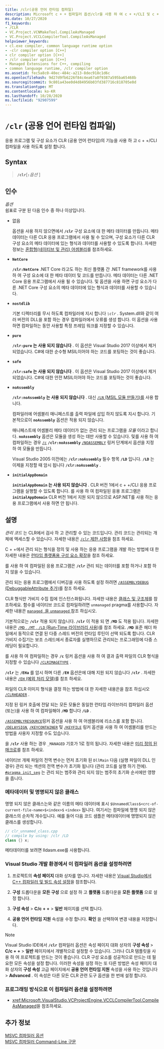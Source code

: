 ```yaml
---
title: /clr(공용 언어 런타임 컴파일)
description: Microsoft c + + 컴파일러 옵션/clr을 사용 하 여 c + +/CLI 및 c + + 코드를 관리 코드로 컴파일합니다.
ms.date: 10/27/2020
f1_keywords:
- /CLR
- VC.Project.VCNMakeTool.CompileAsManaged
- VC.Project.VCCLCompilerTool.CompileAsManaged
helpviewer_keywords:
- cl.exe compiler, common language runtime option
- -clr compiler option [C++]
- clr compiler option [C++]
- /clr compiler option [C++]
- Managed Extensions for C++, compiling
- common language runtime, /clr compiler option
ms.assetid: fec5a8c0-40ec-484c-a213-8dec918c1d6c
ms.openlocfilehash: 9d27d9fb6226f84c4ea67a8f9387a595ba65468b
ms.sourcegitcommit: 9c801a43ee0d4d84956b03fd387716c818705e0d
ms.translationtype: MT
ms.contentlocale: ko-KR
ms.lasthandoff: 10/28/2020
ms.locfileid: "92907599"
---
```

# <a name="clr-common-language-runtime-compilation"></a>`/clr` (공용 언어 런타임 컴파일)

응용 프로그램 및 구성 요소가 CLR (공용 언어 런타임)의 기능을 사용 하 고 c + +/CLI 컴파일을 사용 하도록 설정 합니다.

## <a name="syntax"></a>Syntax

> **`/clr`**\[**`:`**_옵션_ ]

## <a name="arguments"></a>인수

*옵션*\
쉼표로 구분 된 다음 인수 중 하나 이상입니다.

- 없음

   옵션을 사용 하지 않으면에서 **`/clr`** 구성 요소에 대 한 메타 데이터를 만듭니다. 메타 데이터는 다른 CLR 응용 프로그램에서 사용 될 수 있으며, 구성 요소가 다른 CLR 구성 요소의 메타 데이터에 있는 형식과 데이터를 사용할 수 있도록 합니다. 자세한 정보는 [혼합형(네이티브 및 관리) 어셈블리](../../dotnet/mixed-native-and-managed-assemblies.md)를 참조하세요.

- **`NetCore`**

   **`/clr:NetCore`** .NET Core 라고도 하는 최신 플랫폼 간 .NET framework를 사용 하 여 구성 요소에 대 한 메타 데이터 및 코드를 만듭니다. 메타 데이터는 다른 .NET Core 응용 프로그램에서 사용 될 수 있습니다. 및 옵션을 사용 하면 구성 요소가 다른 .NET Core 구성 요소의 메타 데이터에 있는 형식과 데이터를 사용할 수 있습니다.

- **`nostdlib`**

   기본 디렉터리를 무시 하도록 컴파일러에 지시 합니다 *`\clr`* . System.dll와 같이 여러 버전의 DLL을 포함 하는 경우 컴파일러에서 오류를 생성 합니다. 이 옵션을 사용 하면 컴파일하는 동안 사용할 특정 프레임 워크를 지정할 수 있습니다.

- **`pure`**

   **`/clr:pure` 는 사용 되지 않습니다** . 이 옵션은 Visual Studio 2017 이상에서 제거되었습니다. C#에 대한 순수형 MSIL이어야 하는 코드를 포팅하는 것이 좋습니다.

- **`safe`**

   **`/clr:safe` 는 사용 되지 않습니다** . 이 옵션은 Visual Studio 2017 이상에서 제거되었습니다. C#에 대한 안전 MSIL이어야 하는 코드를 포팅하는 것이 좋습니다.

- **`noAssembly`**

   **`/clr:noAssembly` 는 사용 되지 않습니다** . 대신 [ `/LN` (MSIL 모듈 만들기)를](ln-create-msil-module.md) 사용 합니다.

   컴파일러에 어셈블리 매니페스트를 출력 파일에 삽입 하지 않도록 지시 합니다. 기본적으로이 **`noAssembly`** 옵션은 적용 되지 않습니다.

   매니페스트에 어셈블리 메타 데이터가 없는 관리 되는 프로그램을 *모듈* 이라고 합니다. **`noAssembly`** 옵션은 모듈을 생성 하는 데만 사용할 수 있습니다. 및를 사용 하 여 컴파일하는 경우 [`/c`](c-compile-without-linking.md) **`/clr:noAssembly`** [`/NOASSEMBLY`](noassembly-create-a-msil-module.md) 링커 단계에서 옵션을 지정 하 여 모듈을 만듭니다.

   Visual Studio 2005 이전에는 **`/clr:noAssembly`** 필수 항목 **`/LD`** 입니다. **`/LD`** 는 이제을 지정할 때 암시 됩니다 **`/clr:noAssembly`** .

- **`initialAppDomain`**

   **`initialAppDomain` 는 사용 되지 않습니다** . CLR 버전 1에서 c + +/CLI 응용 프로그램을 실행할 수 있도록 합니다.  를 사용 하 여 컴파일된 응용 프로그램은 **`initialAppDomain`** CLR 버전 1에서 지원 되지 않으므로 ASP.NET를 사용 하는 응용 프로그램에서 사용 하면 안 됩니다.

## <a name="remarks"></a>설명

*관리 코드* 는 CLR에서 검사 하 고 관리할 수 있는 코드입니다. 관리 코드는 관리되는 개체에 액세스할 수 있습니다. 자세한 내용은 [ `/clr` 제한 사항](clr-restrictions.md)을 참조 하세요.

C + +에서 관리 되는 형식을 정의 및 사용 하는 응용 프로그램을 개발 하는 방법에 대 한 자세한 내용은 [런타임 플랫폼용 구성 요소 확장](../../extensions/component-extensions-for-runtime-platforms.md)을 참조 하세요.

를 사용 하 여 컴파일된 응용 프로그램은 **`/clr`** 관리 되는 데이터를 포함 하거나 포함 하지 않을 수 있습니다.

관리 되는 응용 프로그램에서 디버깅을 사용 하도록 설정 하려면 [ `/ASSEMBLYDEBUG` (DebuggableAttribute 추가)](assemblydebug-add-debuggableattribute.md)를 참조 하세요.

CLR 형식만 가비지 수집 힙에 인스턴스화됩니다. 자세한 내용은 [클래스 및 구조체](../../extensions/classes-and-structs-cpp-component-extensions.md)를 참조하세요. 함수를 네이티브 코드로 컴파일하려면 `unmanaged` pragma를 사용합니다. 자세한 내용은 [ `managed` ,을 `unmanaged` ](../../preprocessor/managed-unmanaged.md)참조 하십시오.

기본적으로는 **`/clr`** 적용 되지 않습니다. **`/clr`** 이 적용 되 면 **`/MD`** 도 적용 됩니다. 자세한 내용은 [ `/MD` , `/MT` , `/LD` (Run-Time 라이브러리 사용)](md-mt-ld-use-run-time-library.md)를 참조 하세요. **`/MD`** 표준 헤더 파일에서 동적으로 연결 된 다중 스레드 버전의 런타임 루틴이 선택 되도록 합니다. CLR 가비지 수집기는 보조 스레드에서 종료자를 실행하므로 관리되는 프로그래밍에 다중 스레딩이 필요합니다.

를 사용 하 여 컴파일하는 경우 **`/c`** 링커 옵션을 사용 하 여 결과 출력 파일의 CLR 형식을 지정할 수 있습니다 [`/CLRIMAGETYPE`](clrimagetype-specify-type-of-clr-image.md) .

**`/clr`** 는 **`/EHa`** 를 암시 하며 다른 **`/EH`** 옵션은에 대해 지원 되지 않습니다 **`/clr`** . 자세한 내용은 [ `/EH` (예외 처리 모델)](eh-exception-handling-model.md)를 참조 하세요.

파일의 CLR 이미지 형식을 결정 하는 방법에 대 한 자세한 내용은을 참조 하십시오 [`/CLRHEADER`](clrheader.md) .

지정 된 링커 호출에 전달 되는 모든 모듈은 동일한 런타임 라이브러리 컴파일러 옵션 (또는)을 사용 하 여 컴파일해야 **`/MD`** 합니다 **`/LD`** .

[`/ASSEMBLYRESOURCE`](assemblyresource-embed-a-managed-resource.md)링커 옵션을 사용 하 여 어셈블리에 리소스를 포함 합니다. [`/DELAYSIGN`](delaysign-partially-sign-an-assembly.md), [`/KEYCONTAINER`](keycontainer-specify-a-key-container-to-sign-an-assembly.md) 및 [`/KEYFILE`](keyfile-specify-key-or-key-pair-to-sign-an-assembly.md) 링커 옵션을 사용 하 여 어셈블리를 만드는 방법을 사용자 지정할 수도 있습니다.

을 **`/clr`** 사용 하는 경우 `_MANAGED` 기호가 1로 정의 됩니다. 자세한 내용은 [미리 정의 된 매크로](../../preprocessor/predefined-macros.md)를 참조 하세요.

네이티브 개체 파일의 전역 변수는 먼저 초기화 된 `DllMain` 다음 (실행 파일이 DLL 인 경우) 관리 되는 섹션의 전역 변수가 초기화 됩니다 (관리 코드를 실행 하기 전에). [`#pragma init_seg`](../../preprocessor/init-seg.md) 는 관리 되는 범주와 관리 되지 않는 범주의 초기화 순서에만 영향을 줍니다.

### <a name="metadata-and-unnamed-classes"></a>메타데이터 및 명명되지 않은 클래스

명명 되지 않은 클래스는와 같은 이름의 메타 데이터에 표시  `$UnnamedClass$<crc-of-current-file-name>$<index>$` `<index>` 됩니다. 여기서는 컴파일에 명명 되지 않은 클래스의 순차적 개수입니다. 예를 들어 다음 코드 샘플은 메타데이터에 명명되지 않은 클래스를 생성합니다.

```cpp
// clr_unnamed_class.cpp
// compile by using: /clr /LD
class {} x;
```

메타데이터를 보려면 Ildasm.exe를 사용합니다.

### <a name="to-set-this-compiler-option-in-the-visual-studio-development-environment"></a>Visual Studio 개발 환경에서 이 컴파일러 옵션을 설정하려면

1. 프로젝트의 **속성 페이지** 대화 상자를 엽니다. 자세한 내용은 [Visual Studio에서 C++ 컴파일러 및 빌드 속성 설정](../working-with-project-properties.md)을 참조합니다.

1. **구성** 드롭다운을 **모든 구성** 으로 설정 하 고 **플랫폼** 드롭다운을 **모든 플랫폼** 으로 설정 합니다.

1. **구성 속성**  >  **C/c + +**  >  **일반** 페이지를 선택 합니다.

1. **공용 언어 런타임 지원** 속성을 수정 합니다. **확인** 을 선택하여 변경 내용을 저장합니다.

> [!NOTE]
> Visual Studio IDE에서 **`/clr`** 컴파일러 옵션은 속성 페이지 대화 상자의 **구성 속성**  >  **C/c + +**  >  **일반** 페이지에서 개별적으로 설정할 수 있습니다. 그러나 CLR 템플릿을 사용 하 여 프로젝트를 만드는 것이 좋습니다. CLR 구성 요소를 성공적으로 만드는 데 필요한 모든 속성을 설정 합니다. 이러한 속성을 설정 하는 또 다른 방법은 속성 페이지 대화 상자의 **구성 속성** 고급 페이지에서 **공용 언어 런타임 지원** 속성을 사용 하는 것입니다  >  **Advanced** . 이 속성은 다른 모든 CLR 관련 도구 옵션을 한 번에 설정 합니다.

### <a name="to-set-this-compiler-option-programmatically"></a>프로그래밍 방식으로 이 컴파일러 옵션을 설정하려면

- <xref:Microsoft.VisualStudio.VCProjectEngine.VCCLCompilerTool.CompileAsManaged>을 참조하세요.

## <a name="see-also"></a>추가 정보

[MSVC 컴파일러 옵션](compiler-options.md)\
[MSVC 컴파일러 Command-Line 구문](compiler-command-line-syntax.md)
